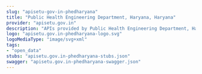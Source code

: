 ```yaml
---
slug: "apisetu-gov-in-phedharyana"
title: "Public Health Engineering Department, Haryana, Haryana"
provider: "apisetu.gov.in"
description: "APIs provided by Public Health Engineering Department, Haryana, Haryana."
logo: "apisetu.gov.in-phedharyana-logo.svg"
logoMediaType: "image/svg+xml"
tags:
- "open_data"
stubs: "apisetu.gov.in-phedharyana-stubs.json"
swagger: "apisetu.gov.in-phedharyana-swagger.json"
---
```

